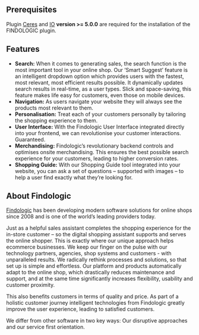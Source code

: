 ## Prerequisites

Plugin [Ceres](https://marketplace.plentymarkets.com/en/plugins/sales/online-shops/ceres_4697) and [IO](https://marketplace.plentymarkets.com/en/plugins/sales/online-shops/io_4696) **version >= 5.0.0** are required for the installation of the FINDOLOGIC plugin.

## Features

* __Search:__ When it comes to generating sales, the search function is the most important tool in your online shop. Our ‘Smart Suggest’ feature is an intelligent dropdown option which provides users with the fastest, most relevant, most efficient results possible. It dynamically updates search results in real-time, as a user types. Slick and space-saving, this feature makes life easy for customers, even those on mobile devices.
* __Navigation:__ As users navigate your website they will always see the products most relevant to them.
* __Personalisation:__ Treat each of your customers personally by tailoring the shopping experience to them.
* __User Interface:__ With the Findologic User Interface integrated directly into your frontend, we can revolutionise your customer interactions. Guaranteed.
* __Merchandising:__ Findologic’s revolutionary backend controls and optimises onsite merchandising. This ensures the best possible search experience for your customers, leading to higher conversion rates.  
* __Shopping Guide:__ With our Shopping Guide tool integrated into your website, you can ask a set of questions – supported with images – to help a user find exactly what they’re looking for.

## About Findologic

[Findologic](https://www.findologic.com/) has been developing modern software solutions for online shops since 2008 and is one of the world’s leading providers today.

Just as a helpful sales assistant completes the shopping experience for the in-store customer – so the digital shopping assistant supports and serves the online shopper. This is exactly where our unique approach helps ecommerce businesses. We keep our finger on the pulse with our technology partners, agencies, shop systems and customers -  with unparalleled results.
We radically rethink processes and solutions, so that set up is simple and effortless.
Our platform and products automatically adapt to the online shop, which drastically reduces maintenance and support, and at the same time significantly increases flexibility, usability and customer proximity.

This also benefits customers in terms of quality and price.
As part of a holistic customer journey intelligent technologies from Findologic greatly improve the user experience, leading to satisfied customers.

We differ from other software in two key ways:
Our disruptive approaches and our service first orientation.
